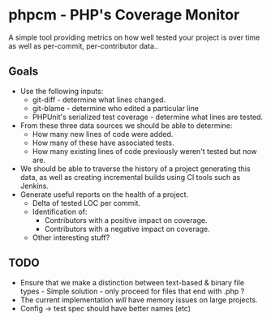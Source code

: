 # phpcm - PHP's Coverage Monitor


A simple tool providing metrics on how well tested your project is over time as well as per-commit, per-contributor data..


## Goals

* Use the following inputs:
  * git-diff - determine what lines changed.
  * git-blame - determine who edited a particular line
  * PHPUnit's serialized test coverage - determine what lines are tested.
* From these three data sources we should be able to determine:
  * How many new lines of code were added.
  * How many of these have associated tests.
  * How many existing lines of code previously weren't tested but now are.
* We should be able to traverse the history of a project generating this data, as well as creating incremental builds using CI tools such as Jenkins.
* Generate useful reports on the health of a project.
    * Delta of tested LOC per commit.
    * Identification of:
        * Contributors with a positive impact on coverage.
        * Contributors with a negative impact on coverage.
    * Other interesting stuff?


## TODO

* Ensure that we make a distinction between text-based & binary file types - Simple solution - only proceed for files that end with .php ?
* The current implementation _will_ have memory issues on large projects.
* Config -> test spec should have better names (etc)
